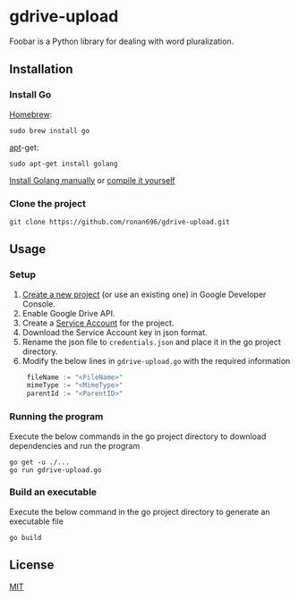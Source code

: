# gdrive-upload

Foobar is a Python library for dealing with word pluralization.

## Installation

### Install Go
[Homebrew](http://mxcl.github.io/homebrew/):

```Shell
sudo brew install go
```

[apt](http://packages.qa.debian.org/a/apt.html)-get:

```Shell
sudo apt-get install golang
```

[Install Golang manually](https://golang.org/doc/install)
or
[compile it yourself](https://golang.org/doc/install/source)

### Clone the project
```Shell
git clone https://github.com/ronan696/gdrive-upload.git
```

## Usage

### Setup
1. [Create a new project](https://developers.google.com/workspace/guides/create-project) (or use an existing one) in Google Developer Console.
1. Enable Google Drive API.
1. Create a [Service Account](https://developers.google.com/identity/protocols/oauth2/service-account) for the project. 
1. Download the Service Account key in json format.
1. Rename the json file to `credentials.json` and place it in the go project directory.
1. Modify the below lines in `gdrive-upload.go` with the required information
   ```go
	fileName := "<FileName>"
	mimeType := "<MimeType>"
	parentId := "<ParentID>"
   ```
### Running the program
Execute the below commands in the go project directory to download dependencies and run the program
```Shell
go get -u ./...
go run gdrive-upload.go
```

### Build an executable
Execute the below command in the go project directory to generate an executable file
```Shell
go build
```

## License
[MIT](https://choosealicense.com/licenses/mit/)